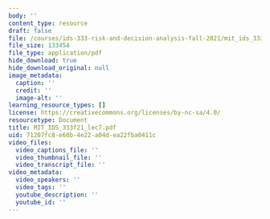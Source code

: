 ```yaml
---
body: ''
content_type: resource
draft: false
file: /courses/ids-333-risk-and-decision-analysis-fall-2021/mit_ids_333f21_lec7.pdf
file_size: 133454
file_type: application/pdf
hide_download: true
hide_download_original: null
image_metadata:
  caption: ''
  credit: ''
  image-alt: ''
learning_resource_types: []
license: https://creativecommons.org/licenses/by-nc-sa/4.0/
resourcetype: Document
title: MIT_IDS_333f21_lec7.pdf
uid: 71207fc8-e60b-4e22-a04d-ea22fba0411c
video_files:
  video_captions_file: ''
  video_thumbnail_file: ''
  video_transcript_file: ''
video_metadata:
  video_speakers: ''
  video_tags: ''
  youtube_description: ''
  youtube_id: ''
---
```

